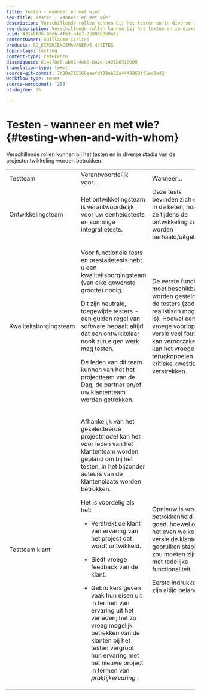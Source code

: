 ```yaml
---
title: Testen - wanneer en met wie?
seo-title: Testen - wanneer en met wie?
description: Verschillende rollen kunnen bij het testen en in diverse stadia van de projectontwikkeling worden betrokken
seo-description: Verschillende rollen kunnen bij het testen en in diverse stadia van de projectontwikkeling worden betrokken
uuid: 431e8f06-80eb-4fb3-a4c7-2580608b0a1c
contentOwner: Guillaume Carlino
products: SG_EXPERIENCEMANAGER/6.4/SITES
topic-tags: testing
content-type: reference
discoiquuid: 6148f8e6-ab62-4eb8-8a2d-c431b8318000
translation-type: tm+mt
source-git-commit: 7b39a715166eeefdf20eb22a4449068ff1ed0e42
workflow-type: tm+mt
source-wordcount: '293'
ht-degree: 0%

---
```



# Testen - wanneer en met wie?{#testing-when-and-with-whom}

Verschillende rollen kunnen bij het testen en in diverse stadia van de projectontwikkeling worden betrokken.

<table> 
 <tbody> 
  <tr> 
   <td>Testteam</td> 
   <td>Verantwoordelijk voor... </td> 
   <td>Wanneer...</td> 
  </tr> 
  <tr> 
   <td>Ontwikkelingsteam</td> 
   <td>Het ontwikkelingsteam is verantwoordelijk voor uw eenheidstests en sommige integratietests.</td> 
   <td>Deze tests bevinden zich eerst in de keten, hoewel ze tijdens de ontwikkeling zullen worden herhaald/uitgebreid.</td> 
  </tr> 
  <tr> 
   <td>Kwaliteitsborgingsteam</td> 
   <td><p>Voor functionele tests en prestatietests hebt u een kwaliteitsborgingsteam (van elke gewenste grootte) nodig.</p> <p>Dit zijn neutrale, toegewijde testers - een gulden regel van software bepaalt altijd dat een ontwikkelaar nooit zijn eigen werk mag testen.</p> <p>De leden van dit team kunnen van het het projectteam van de Dag, de partner en/of uw klantenteam worden getrokken.</p> </td> 
   <td><p>De eerste functie moet beschikbaar worden gesteld aan de testers (zodra dit realistisch mogelijk is). Hoewel een vroege voorlopige versie veel fouten kan veroorzaken, kan het vroege terugkoppelen over kritieke kwesties verstrekken.</p> </td> 
  </tr> 
  <tr> 
   <td>Testteam klant</td> 
   <td><p>Afhankelijk van het geselecteerde projectmodel kan het voor leden van het klantenteam worden gepland om bij het testen, in het bijzonder auteurs van de klantenplaats worden betrokken.</p> <p>Het is voordelig als het:</p> 
    <ul> 
     <li><p>Verstrekt de klant van ervaring van het project dat wordt ontwikkeld.</p> </li> 
     <li><p>Biedt vroege feedback van de klant.</p> </li> 
     <li><p>Gebruikers geven vaak hun eisen uit in termen van ervaring uit het verleden; het zo vroeg mogelijk betrekken van de klanten bij het testen vergroot hun ervaring met het nieuwe project in termen van <i>praktijkervaring</i> .</p> </li> 
    </ul> </td> 
   <td><p>Opnieuw is vroege betrokkenheid goed, hoewel om het even welke versie de klanten gebruiken stabiel zou moeten zijn, met redelijke functionaliteit.</p> <p>Eerste indrukken zijn altijd belangrijk.</p> </td> 
  </tr> 
 </tbody> 
</table>

